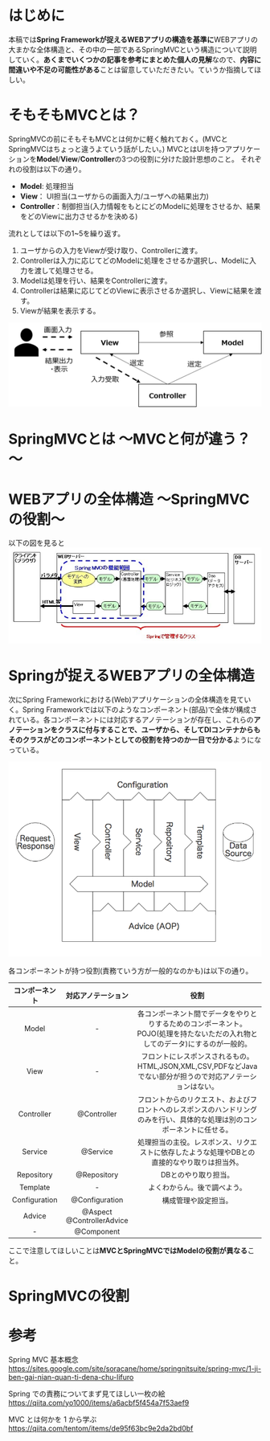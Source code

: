 # はじめに
本稿では**Spring Frameworkが捉えるWEBアプリの構造を基準に**WEBアプリの大まかな全体構造と、その中の一部であるSpringMVCという構造について説明していく。**あくまでいくつかの記事を参考にまとめた個人の見解**なので、**内容に間違いや不足の可能性がある**ことは留意していただきたい。ていうか指摘してほしい。

# そもそもMVCとは？
SpringMVCの前にそもそもMVCとは何かに軽く触れておく。(MVCとSpringMVCはちょっと違うよていう話がしたい。)
MVCとはUIを持つアプリケーションを**Model**/**View**/**Controller**の3つの役割に分けた設計思想のこと。
それぞれの役割は以下の通り。

- **Model**: 処理担当
- **View**： UI担当(ユーザからの画面入力/ユーザへの結果出力)
- **Controller**：制御担当(入力情報をもとにどのModelに処理をさせるか、結果をどのViewに出力させるかを決める)

流れとしては以下の1~5を繰り返す。
1. ユーザからの入力をViewが受け取り、Controllerに渡す。
2. Controllerは入力に応じてどのModelに処理をさせるか選択し、Modelに入力を渡して処理させる。
3. Modelは処理を行い、結果をControllerに渡す。
4. Controllerは結果に応じてどのViewに表示させるか選択し、Viewに結果を渡す。
5. Viewが結果を表示する。

![SpringMVC.png](Images/SpringMVC1.png)

# SpringMVCとは ～MVCと何が違う？～

# WEBアプリの全体構造 ～SpringMVCの役割～
以下の図を見ると
![img](Images/SpringMVC3.JPG)

# Springが捉えるWEBアプリの全体構造
次にSpring Frameworkにおける(Web)アプリケーションの全体構造を見ていく。Spring Frameworkでは以下のようなコンポーネント(部品)で全体が構成されている。各コンポーネントには対応するアノテーションが存在し、これらの**アノテーションをクラスに付与することで、ユーザから、そしてDIコンテナからもそのクラスがどのコンポーネントとしての役割を持つのか一目で分かる**ようになっている。  

![spring-mvc3.png](Images/SpringMVC2.png)

各コンポーネントが持つ役割(責務ていう方が一般的なのかも)は以下の通り。

| コンポーネント | 対応アノテーション | 役割 |
|:-:|:-:|:-:|
| Model | - | 各コンポーネント間でデータをやりとりするためのコンポーネント。POJO(処理を持たないただの入れ物としてのデータ)にするのが一般的。 |
| View | - | フロントにレスポンスされるもの。HTML,JSON,XML,CSV,PDFなどJavaでない部分が担うので対応アノテーションはない。 |
| Controller | @Controller | フロントからのリクエスト、およびフロントへのレスポンスのハンドリングのみを行い、具体的な処理は別のコンポーネントに任せる。 |
| Service | @Service | 処理担当の主役。レスポンス、リクエストに依存したような処理やDBとの直接的なやり取りは担当外。 |
| Repository | @Repository | DBとのやり取り担当。 |
| Template | - | よくわからん。後で調べよう。 |
| Configuration | @Configuration | 構成管理や設定担当。 |
| Advice | @Aspect @ControllerAdvice |  |
| - | @Component |  |

ここで注意してほしいことは**MVCとSpringMVCではModelの役割が異なる**こと。

# SpringMVCの役割


# 参考
Spring MVC 基本概念  
https://sites.google.com/site/soracane/home/springnitsuite/spring-mvc/1-ji-ben-gai-nian-quan-ti-dena-chu-lifuro

Spring での責務についてまず見てほしい一枚の絵  
https://qiita.com/yo1000/items/a6acbf5f454a7f53aef9

MVC とは何かを 1 から学ぶ  
https://qiita.com/tentom/items/de95f63bc9e2da2bd0bf
